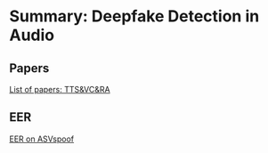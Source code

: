 # Summary: Deepfake Detection in Audio



## Papers

[List of papers: TTS&VC&RA](https://github.com/zqian9/SoADD/blob/master/Papers.md)

## EER

[EER on ASVspoof](https://github.com/zqian9/SoADD/blob/master/EER.md)